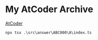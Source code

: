 # My AtCoder Archive

[AtCoder](https://atcoder.jp)

```bat
npx tsx .\src\answer\ABC000\A\index.ts
```
